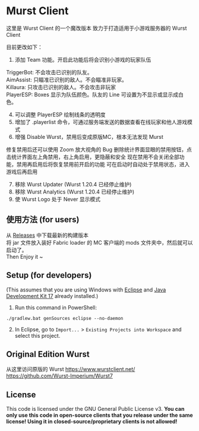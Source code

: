 # Murst Client

这里是 Wurst Client 的一个魔改版本
致力于打造适用于小游戏服务器的 Wurst Client

目前更改如下：
1. 添加 Team 功能。开启此功能后将会识别小游戏的玩家队伍
 
TriggerBot: 不会攻击已识别的队友。  
AimAssist: 只瞄准已识别的敌人。不会瞄准非玩家。  
Killaura: 只攻击已识别的敌人。不会攻击非玩家  
PlayerESP: Boxes 显示为队伍颜色。队友的 Line 可设置为不显示或显示成白色。  

4. 可以调整 PlayerESP 绘制线条的透明度
5. 增加了 .playerlist 命令，可通过服务端发送的数据查看在线玩家和他人游戏模式
6. 增强 Disable Wurst，禁用后变成原版MC，根本无法发现 Murst

修复禁用后还可以使用 Zoom 放大视角的 Bug
删除统计界面显眼的禁用按钮，点击统计界面左上角禁用，右上角启用，更隐蔽和安全
现在禁用不会关闭全部功能，禁用再启用后将恢复禁用前开启的功能
可在启动时自动处于禁用状态，进入游戏后再启用

7. 移除 Wurst Updater (Wurst 1.20.4 已经停止维护)
8. 移除 Wurst Analytics (Wurst 1.20.4 已经停止维护)
9. 使 Wurst Logo 处于 Never 显示模式


## 使用方法 (for users)

从 [Releases](https://github.com/xiaomu18/Murst/releases/) 中下载最新的构建版本  
将 jar 文件放入装好 Fabric loader 的 MC 客户端的 mods 文件夹中，然后就可以启动了。  
Then Enjoy it ~

## Setup (for developers)

(This assumes that you are using Windows with [Eclipse](https://www.eclipse.org/downloads/) and [Java Development Kit 17](https://adoptium.net/?variant=openjdk17&jvmVariant=hotspot) already installed.)

1. Run this command in PowerShell:

```
./gradlew.bat genSources eclipse --no-daemon
```

2. In Eclipse, go to `Import...` > `Existing Projects into Workspace` and select this project.

## Original Edition Wurst

从这里访问原版的 Wurst
https://www.wurstclient.net/
https://github.com/Wurst-Imperium/Wurst7

## License

This code is licensed under the GNU General Public License v3. **You can only use this code in open-source clients that you release under the same license! Using it in closed-source/proprietary clients is not allowed!**
